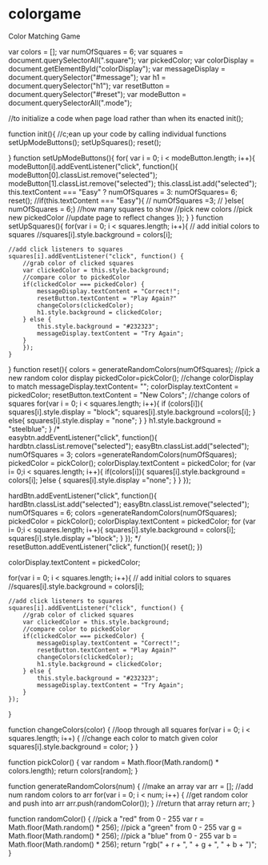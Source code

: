 # colorgame
Color Matching Game

var colors = [];
var numOfSquares = 6;
var squares = document.querySelectorAll(".square");
var pickedColor;
var colorDisplay = document.getElementById("colorDisplay");
var messageDisplay = document.querySelector("#message");
var h1 = document.querySelector("h1");
var resetButton = document.querySelector("#reset");
var modeButton = document.querySelectorAll(".mode");

//to initialize a code when page load rather than when its enacted
init();

function init(){
	//c;ean up your code by calling individual functions 
	setUpModeButtons();
		setUpSquares();
		reset();

}
 function setUpModeButtons(){
 	for( var i = 0; i < modeButton.length; i++){
	modeButton[i].addEventListener("click", function(){
		modeButton[0].classList.remove("selected");
		modeButton[1].classList.remove("selected");
		this.classList.add("selected");
		this.textContent === "Easy" ? numOfSquares = 3: numOfSquares= 6;
		 reset();
		//if(this.textContent === "Easy"){
		//	numOfSquares =3;
		//	}else( numOfSquares = 6;)
		//how many squares to show
		//pick new colors
		//pick new pickedColor
		//update page to reflect changes
	});
	}
 }
  function setUpSquares(){
  	for(var i = 0; i < squares.length; i++){
	// add initial colors to squares
	//squares[i].style.background = colors[i];

	//add click listeners to squares
	squares[i].addEventListener("click", function() {
		//grab color of clicked squares
		var clickedColor = this.style.background;
		//compare color to pickedColor
		if(clickedColor === pickedColor) {
			messageDisplay.textContent = "Correct!";
			resetButton.textContent = "Play Again?"
			changeColors(clickedColor);
			h1.style.background = clickedColor;
		} else {
			this.style.background = "#232323";
			messageDisplay.textContent = "Try Again";
		}
		});
	}
  }
function reset(){
 colors = generateRandomColors(numOfSquares);
	//pick a new random color display
	pickedColor=pickColor();
	//change colorDisplay to match
	messageDisplay.textContent= "";
	colorDisplay.textContent = pickedColor;
	resetButton.textContent = "New Colors";
	//change colors of squares
	for(var i = 0; i < squares.length; i++){
		if (colors[i]){
			squares[i].style.display = "block";
			squares[i].style.background =colors[i];
		}
		else{
			squares[i].style.display = "none";
		}
	}
	h1.style.background = "steelblue";
}
/*	
easybtn.addEventListener("click", function(){
hardbtn.classList.remove("selected");
easyBtn.classList.add("selected");
numOfSquares = 3;
colors =generateRandomColors(numOfSquares);
pickedColor = pickColor();
colorDisplay.textContent = pickedColor;
for (var i= 0;i < squares.length; i++){
if(colors[i]){ 
 squares[i].style.background = colors[i];
}else {
	squares[i].style.display ="none";
} 
}
});

hardBtn.addEventListener("click", function(){
hardBtn.classList.add("selected");
easyBtn.classList.remove("selected");
numOfSquares = 6;
colors =generateRandomColors(numOfSquares);
pickedColor = pickColor();
colorDisplay.textContent = pickedColor;
 for (var i= 0;i < squares.length; i++){
 squares[i].style.background = colors[i];
 squares[i].style.display ="block";
}
});
*/
resetButton.addEventListener("click", function(){
	reset();
})

colorDisplay.textContent = pickedColor;

for(var i = 0; i < squares.length; i++){
	// add initial colors to squares
	//squares[i].style.background = colors[i];

	//add click listeners to squares
	squares[i].addEventListener("click", function() {
		//grab color of clicked squares
		var clickedColor = this.style.background;
		//compare color to pickedColor
		if(clickedColor === pickedColor) {
			messageDisplay.textContent = "Correct!";
			resetButton.textContent = "Play Again?"
			changeColors(clickedColor);
			h1.style.background = clickedColor;
		} else {
			this.style.background = "#232323";
			messageDisplay.textContent = "Try Again";
		}
	});
}

function changeColors(color) {
	//loop through all squares
	for(var i = 0; i < squares.length; i++) {
		//change each color to match given color
		squares[i].style.background = color;
	}
}

function pickColor() {
	var random = Math.floor(Math.random() * colors.length);
	return colors[random];
}

function generateRandomColors(num) {
	//make an array
	var arr = [];
	//add num random colors to arr
	for(var i = 0; i < num; i++) {
		//get random color and push into arr
		arr.push(randomColor());
	}
	//return that array
	return arr;
}

function randomColor() {
	//pick a "red" from 0 - 255
	var r = Math.floor(Math.random() * 256);
	//pick a "green" from 0 - 255
	var g = Math.floor(Math.random() * 256);
	//pick a "blue" from 0 - 255
	var b = Math.floor(Math.random() * 256);
	return "rgb(" + r + ", " + g + ", " + b + ")";
}

